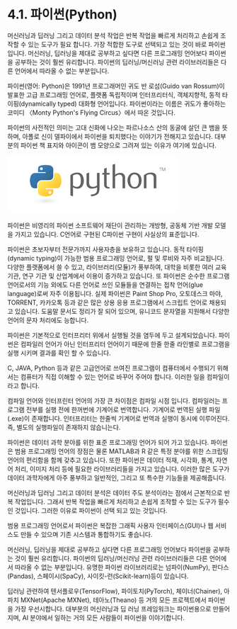 # 4.1. 파이썬(Python)

머신러닝과 딥러닝 그리고 데이터 분석 작업은 반복 작업을 빠르게 처리하고 손쉽게 조작할 수 있는 도구가 필요 합니다. 가장 적합한 도구로 선택되고 있는 것이 바로 파이썬입니다. 머신러닝, 딥러닝을 제대로 공부하고 싶다면 다른 프로그래밍 언어보다 파이썬을 공부하는 것이 훨씬 유리합니다. 파이썬의 딥러닝/머신러닝 관련 라이브러리들은 다른 언어에서 따라올 수 없는 부분입니다.

파이썬(영어: Python)은 1991년 프로그래머인 귀도 반 로섬(Guido van Rossum)이 발표한 고급 프로그래밍 언어로, 플랫폼 독립적이며 인터프리터식, 객체지향적, 동적 타이핑(dynamically typed) 대화형 언어입니다. 파이썬이라는 이름은 귀도가 좋아하는 코미디 〈Monty Python's Flying Circus〉에서 따온 것입니다.

파이썬의 사전적인 의미는 고대 신화에 나오는 파르나소스 산의 동굴에 살던 큰 뱀을 뜻하며, 아폴로 신이 델파이에서 파이썬을 퇴치했다는 이야기가 전해지고 있습니다. 대부분의 파이썬 책 표지와 아이콘이 뱀 모양으로 그려져 있는 이유가 여기에 있습니다.

![](../.gitbook/assets/121.png)

파이썬은 비영리의 파이썬 소프트웨어 재단이 관리하는 개방형, 공동체 기반 개발 모델을 가지고 있습니다. C언어로 구현된 C파이썬 구현이 사실상의 표준입니다.

파이썬은 초보자부터 전문가까지 사용자층을 보유하고 있습니다. 동적 타이핑(dynamic typing)이 가능한 범용 프로그래밍 언어로, 펄 및 루비와 자주 비교됩니다. 다양한 플랫폼에서 쓸 수 있고, 라이브러리(모듈)가 풍부하여, 대학을 비롯한 여러 교육 기관, 연구 기관 및 산업계에서 이용이 증가하고 있습니다. 또 파이썬은 순수한 프로그램 언어로서의 기능 외에도 다른 언어로 쓰인 모듈들을 연결하는 접착 언어(glue language)로써 자주 이용됩니다. 실제 파이썬은 Paint Shop Pro, 오토데스크 마야, TORRENT, 카카오톡 등과 같은 많은 상용 응용 프로그램에서 스크립트 언어로 채용되고 있습니다. 도움말 문서도 정리가 잘 되어 있으며, 유니코드 문자열을 지원해서 다양한 언어의 문자 처리에도 능합니다.

파이썬은 기본적으로 인터프리터 위에서 실행될 것을 염두에 두고 설계되었습니다. 파이썬은 컴파일러 언어가 아닌 인터프리터 언어이기 때문에 한줄 한줄 라인별로 프로그램을 실행 시키며 결과를 확인 할 수 있습니다.

C, JAVA, Python 등과 같은 고급언어로 쓰여진 프로그램이 컴퓨터에서 수행되기 위해서는 컴퓨터가 직접 이해할 수 있는 언어로 바꾸어 주어야 합니다. 이러한 일을 컴파일이라고 합니다.

컴파일 언어와 인터프린터 언어의 가장 큰 차이점은 컴파일 시점 입니다. 컴파일러는 프로그램 전부를 실행 전에 한꺼번에 기계어로 번역합니다. 기계어로 번역된 실행 파일(.exe)이 존재합니다. 인터프리터는 한줄씩 기계어로 번역과 실행이 동시에 이루어진다. 즉, 별도의 실행파일이 존재하지 않습니는다.

파이썬은 데이터 과학 분야를 위한 표준 프로그래밍 언어가 되어 가고 있습니다. 파이썬은 범용 프로그래밍 언어의 장점은 물론 MATLAB과 R 같은 특정 분야를 위한 스크립팅 언어의 편리함을 함께 갖추고 있습니다. 또한 파이썬은 데이터 적재, 시각화, 통계, 자연어 처리, 이미지 처리 등에 필요한 라이브러리들을 가지고 있습니다. 이러한 많은 도구가 데이터 과학자에게 아주 풍부하고 일반적인, 그리고 또 특수한 기능들을 제공해줍니다.

머신러닝과 딥러닝 그리고 데이터 분석은 데이터 주도 분석이라는 점에서 근본적으로 반복 작업입니다. 그래서 반복 작업을 빠르게 처리하고 손쉽게 조작할 수 있는 도구가 필수인 것입니다. 그러한 이유로 파이썬이 선택 되고 있는 것입니다.

범용 프로그래밍 언어로서 파이썬은 복잡한 그래픽 사용자 인터페이스(GUI)나 웹 서비스도 만들 수 있으며 기존 시스템과 통합하기도 좋습니다.

머신러닝, 딥러닝을 제대로 공부하고 싶다면 다른 프로그래밍 언어보다 파이썬을 공부하는 것이 훨씬 유리합니다. 파이썬의 딥러닝/머신러닝 관련 라이브러리들은 다른 언어에서 따라올 수 없는 부분입니다. 유명한 파이썬 라이브러리로는 넘파이(NumPy), 판다스(Pandas), 스페이시(SpaCy), 사이킷-런(Scikit-learn)등이 있습니다.

딥러닝 관련하여 텐서플로우(TensorFlow), 파이토치(PyTorch), 체이너(Chainer), 아파치 MXNet(Apache MXNet), 테아노(Theano) 등 거의 모든 프로젝트에서 파이썬을 가장 우선시합니다. 대부분의 머신러닝과 딥 러닝 프레임워크는 파이썬용으로 만들어지며, AI 분야에서 일하는 거의 모든 사람들이 파이썬을 이야기합니다.
